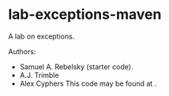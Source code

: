 # lab-exceptions-maven

A lab on exceptions.

Authors:

* Samuel A. Rebelsky (starter code).
* A.J. Trimble
* Alex Cyphers
This code may be found at <URL>.
